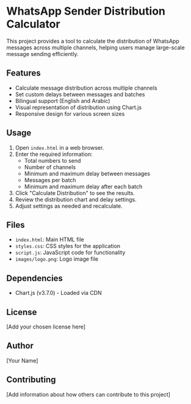 # WhatsApp Sender Distribution Calculator

This project provides a tool to calculate the distribution of WhatsApp messages across multiple channels, helping users manage large-scale message sending efficiently.

## Features

- Calculate message distribution across multiple channels
- Set custom delays between messages and batches
- Bilingual support (English and Arabic)
- Visual representation of distribution using Chart.js
- Responsive design for various screen sizes

## Usage

1. Open `index.html` in a web browser.
2. Enter the required information:
   - Total numbers to send
   - Number of channels
   - Minimum and maximum delay between messages
   - Messages per batch
   - Minimum and maximum delay after each batch
3. Click "Calculate Distribution" to see the results.
4. Review the distribution chart and delay settings.
5. Adjust settings as needed and recalculate.

## Files

- `index.html`: Main HTML file
- `styles.css`: CSS styles for the application
- `script.js`: JavaScript code for functionality
- `images/logo.png`: Logo image file

## Dependencies

- Chart.js (v3.7.0) - Loaded via CDN

## License

[Add your chosen license here]

## Author

[Your Name]

## Contributing

[Add information about how others can contribute to this project]

